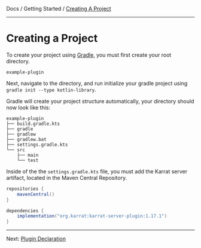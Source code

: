 Docs / Getting Started / [Creating A Project](creating-a-project.md)

---

# Creating a Project

To create your project using [Gradle](https://gradle.org), you
 must first create your root directory.

```
example-plugin
```

Next, navigate to the directory, and run initialize your gradle
 project using `gradle init --type kotlin-library`.
 
Gradle will create your project structure automatically, your
 directory should now look like this:

```
example-plugin
├── build.gradle.kts
├── gradle
├── gradlew
├── gradlew.bat
├── settings.gradle.kts
└── src
    ├── main
    └── test
```

Inside of the the `settings.gradle.kts` file, you must add the Karrat server
 artifact, located in the Maven Central Repository.

```gradle
repositories {
    mavenCentral()
}

dependencies {
    implementation("org.karrat:karrat-server-plugin:1.17.1")
}
```

---

Next: [Plugin Declaration](plugin-declaration.md)